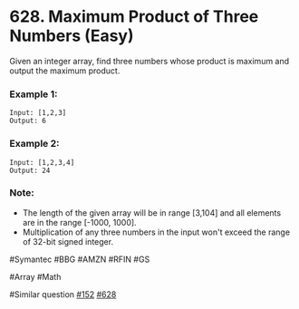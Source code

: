 # 628. Maximum Product of Three Numbers (Easy)

Given an integer array, find three numbers whose product is maximum and output the maximum product.

### Example 1:
```
Input: [1,2,3]
Output: 6
```

### Example 2:
```
Input: [1,2,3,4]
Output: 24
```

### Note:
- The length of the given array will be in range [3,104] and all elements are in the range [-1000, 1000].
- Multiplication of any three numbers in the input won't exceed the range of 32-bit signed integer.

#Symantec #BBG #AMZN #RFIN #GS

#Array #Math

#Similar question [#152](../p152m/README.md) [#628](../p628e/README.md)
